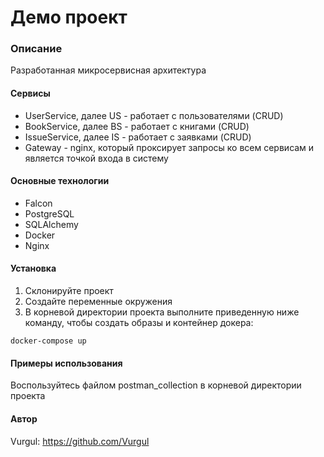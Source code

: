 # Демо проект
### Описание
Разработанная микросервисная архитектура

#### Сервисы
- UserService, далее US - работает с пользователями (CRUD)
- BookService, далее BS - работает с книгами (CRUD)
- IssueService, далее IS - работает с заявками (CRUD)
- Gateway - nginx, который проксирует запросы ко всем сервисам и является точкой входа в систему

#### Основные технологии
- Falcon
- PostgreSQL
- SQLAlchemy
- Docker
- Nginx

#### Установка
1. Склонируйте проект
2. Создайте переменные окружения
3. В корневой директории проекта выполните приведенную ниже команду, чтобы создать образы и контейнер докера:

``
docker-compose up
``

#### Примеры использования
Воспользуйтесь файлом postman_collection в корневой директории проекта

#### Автор
Vurgul: https://github.com/Vurgul